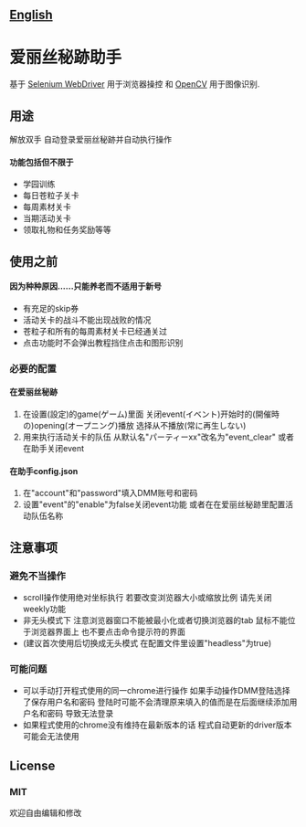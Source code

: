 ## [English](./README_EN.md)

# 爱丽丝秘跡助手

基于 [Selenium WebDriver](https://github.com/SeleniumHQ/) 用于浏览器操控 和 [OpenCV](https://github.com/opencv) 用于图像识别.

## 用途

解放双手 自动登录爱丽丝秘跡并自动执行操作

#### 功能包括但不限于
   - 学园训练
   - 每日苍粒子关卡
   - 每周素材关卡
   - 当期活动关卡
   - 领取礼物和任务奖励等等



## 使用之前

#### 因为种种原因......只能养老而不适用于新号
   - 有充足的skip券
   - 活动关卡的战斗不能出现战败的情况
   - 苍粒子和所有的每周素材关卡已经通关过
   - 点击功能时不会弹出教程挡住点击和图形识别
   
   
### 必要的配置
  #### 在爱丽丝秘跡
   1. 在设置(設定)的game(ゲーム)里面 关闭event(イベント)开始时的(開催時の)opening(オープニング)播放 选择从不播放(常に再生しない)
   2. 用来执行活动关卡的队伍 从默认名"パーティーxx"改名为"event_clear" 或者在助手关闭event
  #### 在助手config.json
   1. 在"account"和"password"填入DMM账号和密码
   2. 设置"event"的"enable"为false关闭event功能 或者在在爱丽丝秘跡里配置活动队伍名称

## 注意事项
  ### 避免不当操作
   - scroll操作使用绝对坐标执行 若要改变浏览器大小或缩放比例 请先关闭weekly功能
   - 非无头模式下 注意浏览器窗口不能被最小化或者切换浏览器的tab 鼠标不能位于浏览器界面上 也不要点击命令提示符的界面
   - (建议首次使用后切换成无头模式 在配置文件里设置"headless"为true)
  ### 可能问题
   - 可以手动打开程式使用的同一chrome进行操作 如果手动操作DMM登陆选择了保存用户名和密码 登陆时可能不会清理原来填入的值而是在后面继续添加用户名和密码 导致无法登录
   - 如果程式使用的chrome没有维持在最新版本的话 程式自动更新的driver版本可能会无法使用
  ## License
  ### MIT
  
欢迎自由编辑和修改
